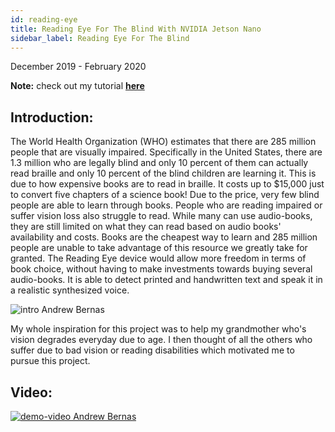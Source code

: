 ```yaml
---
id: reading-eye
title: Reading Eye For The Blind With NVIDIA Jetson Nano
sidebar_label: Reading Eye For The Blind 
---
```

December 2019 - February 2020

**Note:** check out my tutorial **[here](https://andrewbernas.com/docs/tutorials/reading-eye-for-the-blind)**

## Introduction:

The World Health Organization (WHO) estimates that there are 285 million people that are visually impaired. Specifically in the United States, there are 1.3 million who are legally blind and only 10 percent of them can actually read braille and only 10 percent of the blind children are learning it. This is due to how expensive books are to read in braille. It costs up to $15,000 just to convert five chapters of a science book! Due to the price, very few blind people are able to learn through books. People who are reading impaired or suffer vision loss also struggle to read. While many can use audio-books, they are still limited on what they can read based on audio books' availability and costs. Books are the cheapest way to learn and 285 million people are unable to take advantage of this resource we greatly take for granted. The Reading Eye device would allow more freedom in terms of book choice, without having to make investments towards buying several audio-books. It is able to detect printed and handwritten text and speak it in a realistic synthesized voice.

![intro Andrew Bernas](assets/robots/reading-eye/story.jpg)

My whole inspiration for this project was to help my grandmother who's vision degrades everyday due to age. I then thought of all the others who suffer due to bad vision or reading disabilities which motivated me to pursue this project.

## Video:

[![demo-video Andrew Bernas](assets/robots/reading-eye/demo-video.jpg)](https://www.youtube.com/watch?v=ZVquCjLMWuA)

